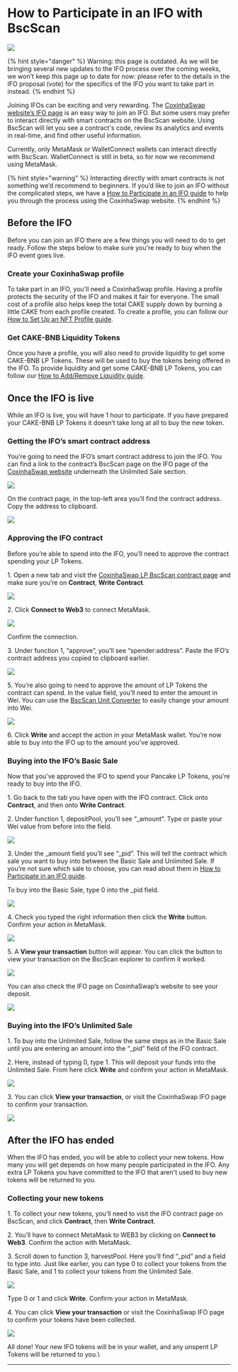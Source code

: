 # How to Participate in an IFO with BscScan

![](<../../.gitbook/assets/docs masthead (16) (1).png>)

{% hint style="danger" %}
Warning: this page is outdated. As we will be bringing several new updates to the IFO process over the coming weeks, we won't keep this page up to date for now: please refer to the details in the IFO proposal (vote) for the specifics of the IFO you want to take part in instead.
{% endhint %}

Joining IFOs can be exciting and very rewarding. The [CoxinhaSwap website’s IFO page](https://CoxinhaSwap.finance/ifo) is an easy way to join an IFO. But some users may prefer to interact directly with smart contracts on the BscScan website. Using BscScan will let you see a contract's code, review its analytics and events in real-time, and find other useful information.

Currently, only MetaMask or WalletConnect wallets can interact directly with BscScan. WalletConnect is still in beta, so for now we recommend using MetaMask.&#x20;

{% hint style="warning" %}
Interacting directly with smart contracts is not something we’d recommend to beginners. If you’d like to join an IFO without the complicated steps, we have a [How to Participate in an IFO guide](https://docs.CoxinhaSwap.finance/get-started/ifo-guide) to help you through the process using the CoxinhaSwap website.
{% endhint %}

## Before the IFO

Before you can join an IFO there are a few things you will need to do to get ready. Follow the steps below to make sure you're ready to buy when the IFO event goes live.

### Create your CoxinhaSwap profile

To take part in an IFO, you'll need a CoxinhaSwap profile. Having a profile protects the security of the IFO and makes it fair for everyone. The small cost of a profile also helps keep the total CAKE supply down by burning a little CAKE from each profile created. To create a profile, you can follow our [How to Set Up an NFT Profile guide](https://docs.CoxinhaSwap.finance/get-started/profile-guide).

### Get CAKE-BNB Liquidity Tokens

Once you have a profile, you will also need to provide liquidity to get some CAKE-BNB LP Tokens. These will be used to buy the tokens being offered in the IFO. To provide liquidity and get some CAKE-BNB LP Tokens, you can follow our [How to Add/Remove Liquidity guide](https://docs.CoxinhaSwap.finance/get-started/liquidity-guide).

## Once the IFO is live

While an IFO is live, you will have 1 hour to participate. If you have prepared your CAKE-BNB LP Tokens it doesn’t take long at all to buy the new token.

### Getting the IFO’s smart contract address

You’re going to need the IFO’s smart contract address to join the IFO. You can find a link to the contract’s BscScan page on the IFO page of the [CoxinhaSwap website](https://CoxinhaSwap.finance/ifo) underneath the Unlimited Sale section.

![](https://lh4.googleusercontent.com/s8oMeBKH5SRo21DhAA9ZyAm3pTKRKBbrDY4zpdpc5mKlPTNtuezL\_fxCPc0dZvMlGfXy4IcwOmib1Gs-nc4Oe58v3UH7\_1JYuHM6GgiVERzkPQN\_viUF17dmPRFOYFHuXNrm78eZ)

On the contract page, in the top-left area you’ll find the contract address. Copy the address to clipboard.

![](https://lh3.googleusercontent.com/ez27bQvXXBaRHcVZnrV-GHJdswGjs4AbT0l6QXkcd4f00VbQMQdvwMSaAuWt4hgPsWuaZ0j-upAxz3IDxBb0BfY\_NJAVr5mr214Ka6PKpnb726tgXZCP5eFOADD2OImI63BTWChx)

### Approving the IFO contract

Before you’re able to spend into the IFO, you’ll need to approve the contract spending your LP Tokens.

1\. Open a new tab and visit the [CoxinhaSwap LP BscScan contract page](https://bscscan.com/address/0x0ed7e52944161450477ee417de9cd3a859b14fd0#writeContract) and make sure you’re on **Contract**, **Write Contract**.

![](https://lh6.googleusercontent.com/eZ2wGzH7GC1pighXt5ZbxrroqPGqjG6dItDAATI715riqZy8a-GOMp7hxG1YaZl7mOcuS62KLM4O\_-vXJBNhj2lAqfsgnJe6mSdn0OskAkT48mzP1kWNzwZKNnb0a7jbnUrfm-Nu)

2\. Click **Connect to Web3** to connect MetaMask.

![](https://lh4.googleusercontent.com/IRXfcKBWmlH8o7gDE9ThGrKuc2DHZSNb-SxF93VSTkCdv2JjtdvKciPb5jom4Uv-ngpPMrrGQI1XuM6H2SuN81NMxGLzoHAye5YgvUzR9YSM6ElZs6e3A-fpnMT21PKyJmV2F1IZ)

Confirm the connection.

3\. Under function 1, “approve”, you’ll see “spender:address”. Paste the IFO’s contract address you copied to clipboard earlier.

![](https://lh5.googleusercontent.com/suC6le1V6Vt\_YzpQ8DzxhseaZOTC6tZpmMO97l9rcHt5fnP3aP7vUI1udXdvy\_VMHyik5IIqXxYIjNsvfaXBzyDvS\_vD\_baAuzo3felLC-QnA9XAU2quS1CifbdumgV85LImK2WD)

5\. You’re also going to need to approve the amount of LP Tokens the contract can spend. In the value field, you’ll need to enter the amount in Wei. You can use the [BscScan Unit Converter](https://www.bscscan.com/unitconverter) to easily change your amount into Wei.

![](https://lh6.googleusercontent.com/h0ywzo2JofyPdJYUQr63vb5gaPsgjIFWXl-cSBzPE7UgthMWfHFZrFOLso5D7vIdEmOKmxa-MtxQAPj3jya1e-hqqRzlRLEcdULB58D8r2FYRjEzqFyPRxiHtLCp7ywNsMUgkJi6)

6\. Click **Write** and accept the action in your MetaMask wallet. You’re now able to buy into the IFO up to the amount you’ve approved.

### Buying into the IFO’s Basic Sale

Now that you’ve approved the IFO to spend your Pancake LP Tokens, you’re ready to buy into the IFO.

1\. Go back to the tab you have open with the IFO contract. Click onto **Contract**, and then onto **Write Contract**.

2\. Under function 1, depositPool, you’ll see “\_amount”. Type or paste your Wei value from before into the field.

![](https://lh6.googleusercontent.com/185gWOjqWA\_gZLpyy8TSGdKtk7m-l3HSyXkzx883Cf3Cmnq7DAl6-wOnhn7knU\_-lKbyFsnEBXgPhbv7dyRzly0dDa81562jlXcapItkADA0AA5q4fJWnwtSFDsjHSxXD2EHO3pq)

3\. Under the \_amount field you’ll see “\_pid”. This will tell the contract which sale you want to buy into between the Basic Sale and Unlimited Sale. If you’re not sure which sale to choose, you can read about them in [How to Participate in an IFO guide](https://docs.CoxinhaSwap.finance/get-started/ifo-guide#which-type-of-sale-should-i-choose-basic-or-unlimited).

To buy into the Basic Sale, type 0 into the \_pid field.

![](https://lh5.googleusercontent.com/eLKY976MLUYSbh3g70EJkpccTfip27QnOCXlc3rQ\_Kr9fu4wAIT1K4qg-DB8HYHzFCFb\_zbFXoWZNdncWBsNoevbp0YGbEU-yJ4x8xRIG5v-ha1rrfWO9AjGBrf8y5sc021ydALG)

4\. Check you typed the right information then click the **Write** button. Confirm your action in MetaMask.

![](https://lh3.googleusercontent.com/OMk0rZt6CyLRPDcGjwZnVFHOHNLriLuwJBZ6E8koNFinvBTuSxA4qm6bBdxs\_28zmK-b\_1NrjjtldgUDhXha8bYpmPc7z72PEiiEthaOU8cteBAYfbwYzhvR3dh9cl5c58mqbY2j)

5\. A **View your transaction** button will appear. You can click the button to view your transaction on the BscScan explorer to confirm it worked.

![](https://lh6.googleusercontent.com/SHgXqiNtNXoXitNbNY4fBkuXC5UjHJTiQ8rwDp4SEXtzM1zNANHtMQ6PzwmP2zQwp2xVL8gRHKSBrgp4qyMJALrZmq9s0EddnC0eAQcvV4eqMObym\_\_T5tPamtdSJMiUVMn5BYJn)

You can also check the IFO page on CoxinhaSwap’s website to see your deposit.

![](https://lh6.googleusercontent.com/9tFTlSwXmoSDruTPjhe\_IH7o87YOFIdeHyafIs0aBjaZeRv9jP43xjZ7\_IMdW6q5jP2U\_eN4RxBEm00O1dKP9Pp0Me1Eb6rI6pHXxKIFtgsUpSgNvCrq24\_q4c\_xNWGYDm4wPk22)

### Buying into the IFO’s Unlimited Sale

1\. To buy into the Unlimited Sale, follow the same steps as in the Basic Sale until you are entering an amount into the “\_pid” field of the IFO contract.

2\. Here, instead of typing 0, type 1. This will deposit your funds into the Unlimited Sale. From here click **Write** and confirm your action in MetaMask.

![](https://lh6.googleusercontent.com/08zKELQHScE0z9TFQRb7SgyvJbVFxelLxxz3AcvOEBP3ocYQIp\_pxNkiM7XcBndgDgdPOPI3uUukK7JYDGCnnZQ\_J4NZ638YgGLWN9\_cqJSeQD5yJ-kH2z5Za-0uyEmWnQupKLIB)

3\. You can click **View your transaction**, or visit the CoxinhaSwap IFO page to confirm your transaction.

![](https://lh6.googleusercontent.com/uqXq-9wHZ-v9HVsqphUVzpzR1DArrSeMx8sCKvLfOIKlWjnKIcg7UbVAX6xL4HvCiMVc6LyxslQ6bRVCBV1raapQcd0hnripO6csNJcUs2CDPtoXj5tjGtkxTccTKTmS0fZHzcpQ)

## After the IFO has ended

When the IFO has ended, you will be able to collect your new tokens. How many you will get depends on how many people participated in the IFO. Any extra LP Tokens you have committed to the IFO that aren't used to buy new tokens will be returned to you.‌

### Collecting your new tokens

1\. To collect your new tokens, you’ll need to visit the IFO contract page on BscScan, and click **Contract**, then **Write Contract**.

2\. You’ll have to connect MetaMask to WEB3 by clicking on **Connect to Web3**. Confirm the action with MetaMask.

3\. Scroll down to function 3, harvestPool. Here you’ll find “\_pid” and a field to type into. Just like earlier, you can type 0 to collect your tokens from the Basic Sale, and 1 to collect your tokens from the Unlimited Sale.

![](https://lh3.googleusercontent.com/QS7BsbQC8NJVU1pLD70Ia8AlmPLvy2rHQe9RWVWEpGAd1NGrZmCdQxCBc9W7kfpoaB6t\_zjoPfYwX8I2kIQLJAqhyk2\_pNEP1gY3xt2C\_6vv7sfA3-1uksAiMT-XH7\_odaHqILPU)

Type 0 or 1 and click **Write**. Confirm your action in MetaMask.

4\. You can click **View your transaction** or visit the CoxinhaSwap IFO page to confirm your tokens have been collected.

![](https://lh4.googleusercontent.com/yIrEbfJBxo2diu9RhYk3Shy8nsb37Y2voVZFVTNp7sa8RTnG9DPLFKdHo1hfEEDt8uWj22zmZADwiiGMOuY1vdH1qGGDe9nBMZeeoHfb7b-oiK7QvdY6\_79KdOBMoWEn6ka2sUAC)

All done! Your new IFO tokens will be in your wallet, and any unspent LP Tokens will be returned to you.\
****
